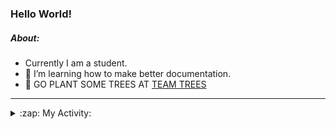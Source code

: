 ### Hello World!

##### About:
- Currently I am a student.
- 🌱 I’m learning how to make better documentation.
- 🌱 GO PLANT SOME TREES AT [TEAM TREES](https://teamtrees.org/)

---
<details>
  <summary>:zap: My Activity:</summary>
  
<!--START_SECTION:waka-->
![Code Time](http://img.shields.io/badge/Code%20Time-1%2C223%20hrs%203%20mins-blue)

**I'm a Night 🦉** 

```text
🌞 Morning                1978 commits        ███░░░░░░░░░░░░░░░░░░░░░░   10.24 % 
🌆 Daytime                6511 commits        ████████░░░░░░░░░░░░░░░░░   33.70 % 
🌃 Evening                5553 commits        ███████░░░░░░░░░░░░░░░░░░   28.74 % 
🌙 Night                  5277 commits        ███████░░░░░░░░░░░░░░░░░░   27.32 % 
```
📅 **I'm Most Productive on Wednesday** 

```text
Monday                   2685 commits        ███░░░░░░░░░░░░░░░░░░░░░░   13.90 % 
Tuesday                  2658 commits        ███░░░░░░░░░░░░░░░░░░░░░░   13.76 % 
Wednesday                4533 commits        ██████░░░░░░░░░░░░░░░░░░░   23.46 % 
Thursday                 2536 commits        ███░░░░░░░░░░░░░░░░░░░░░░   13.13 % 
Friday                   2051 commits        ███░░░░░░░░░░░░░░░░░░░░░░   10.62 % 
Saturday                 1661 commits        ██░░░░░░░░░░░░░░░░░░░░░░░   08.60 % 
Sunday                   3195 commits        ████░░░░░░░░░░░░░░░░░░░░░   16.54 % 
```


📊 **This Week I Spent My Time On** 

```text
🔥 Editors: 
IntelliJ                 4 hrs 24 mins       █████████████████████████   100.00 % 

🐱‍💻 Projects: 
rest-api-example         2 hrs 6 mins        ████████████░░░░░░░░░░░░░   47.79 % 
SpringBootClass1         58 mins             ██████░░░░░░░░░░░░░░░░░░░   22.14 % 
movie                    42 mins             ████░░░░░░░░░░░░░░░░░░░░░   16.21 % 
employee-app             26 mins             ███░░░░░░░░░░░░░░░░░░░░░░   10.12 % 
Unknown Project          9 mins              █░░░░░░░░░░░░░░░░░░░░░░░░   03.74 % 
```


 Last Updated on 09/10/2023 14:11:20 UTC
<!--END_SECTION:waka-->
</details>
